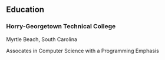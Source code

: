 ## Education

### Horry-Georgetown Technical College

Myrtle Beach, South Carolina

Assocates in Computer Science with a Programming Emphasis